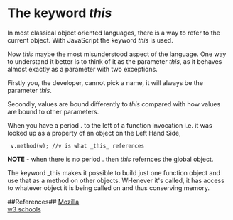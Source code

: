 # The keyword _this_

In most classical object oriented languages, there is a way to refer to the current object.  With JavaScript the keyword _this_ is used.  

Now _this_ maybe the most misunderstood aspect of the language.  One way to understand it better is to think of it as the parameter _this_, as it behaves almost exactly as a parameter with two exceptions. 

Firstly you, the developer, cannot pick a name, it will always be the parameter _this_.

Secondly, values are bound differently to _this_ compared with how values are bound to other parameters.

When you have a period . to the left of a function invocation i.e. it was looked up as a property of an object on the Left Hand Side, 
  
     v.method(w); //v is what _this_ references

**NOTE** - when there is no period . then _this_ refernces the global object.

The keyword _this makes it possible to build just one function object and use that as a method on other objects. WHenever it's called, it has access to whatever object it is being called on and thus conserving memory.

##References## 
[Mozilla](https://developer.mozilla.org/en/docs/Web/JavaScript/Reference/Operators/this)  
[w3 schools](http://www.w3schools.com/js/js_object_definition.asp)